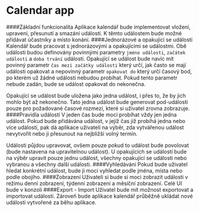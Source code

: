 # Calendar app

####Základní funkcionalita
Aplikace kalendář bude implementovat vložení, upravení, přesunutí a smazání událostí. K těmto událostem bude možné přidávat účastníky a místo konání.
####Jednorázové a opakující se události
Kalendář bude pracovat s jednorázovými a opakujícími se událostmi. Obě události budou definovány povinnými parametry `jméno události`, `začátek události` a `doba trvání` události. Opakující se událost bude navíc mít povinný parametr `čas mezi začátky události` který určí, jak často se mají události opakovat a nepovinný parametr `opakovat do` který určí časový bod, po kterém už žádné události nebudou probíhat. Pokud tento parametr nebude zadán, bude se událost opakovat do nekonečna.

Opakující se událost bude uložena jako jedna událost, i přes to, že by jich mohlo být až nekonečno. Tato jedna událost bude generovat pod-události pouze pro požadované časové rozmezí, které si uživatel zrovna zobrazuje.
####Pravidla událostí
V jeden čas bude moci probíhat vždy jen jedna událost. Pokud bude přidávána událost, v jejíž čas již probíhá jedna nebo více událostí, pak dá aplikace uživateli na výběr, zda vytvářenou událost nevytvořit nebo ji přesunout na nejbližší volný termín. 

Události půjdou upravovat, ovšem pouze pokud to událost bude povolovat (bude nastavena na upravitelnou událost). U opakujících se událostí bude na výběr upravit pouze jednu událost, všechny opakující se události nebo vybranou a všechny další události. 
####Vyhledávání
Pokud bude uživatel hledat konkrétní událost, bude ji moci vyhledat podle jména, místa nebo podle obojího.
####Zobrazení
Uživateli si bude si moci zobrazit události v režimu denní zobrazení, týdenní zobrazení a měsíční zobrazení. Celé UI bude v konzoli
####Export - Import
Uživatel bude mít možnost exportovat a importovat události. Zároveň bude aplikace kalendář průběžně ukládat nové události vytvořené za běhu aplikace.
